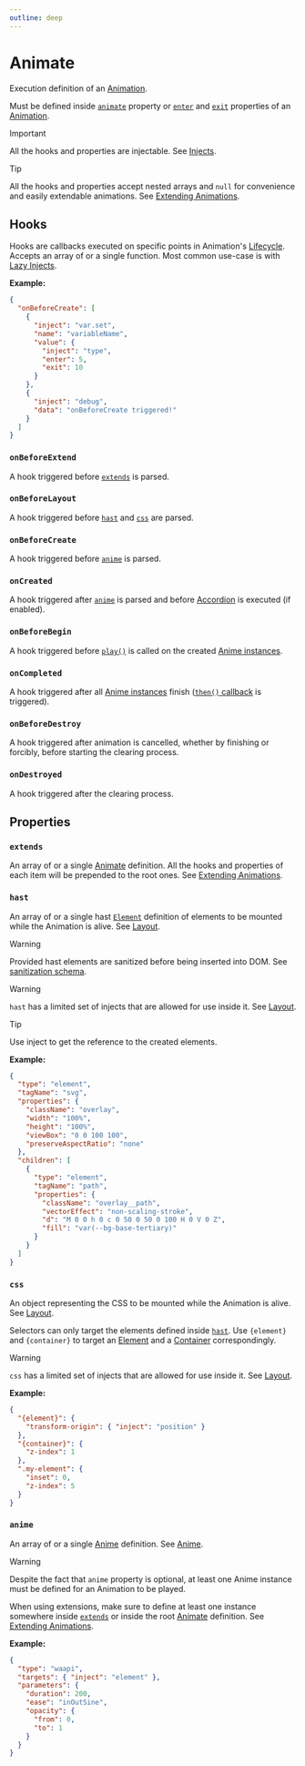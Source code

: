 ```yaml
---
outline: deep
---
```


# Animate

Execution definition of an [Animation](./animation).

Must be defined inside [`animate`](./animation#animate) property or [`enter`](./animation#enter) and [`exit`](./animation#exit) properties of an [Animation](./animation).

> [!IMPORTANT]
> All the hooks and properties are injectable. See [Injects](/create/injects).

> [!TIP]
> All the hooks and properties accept nested arrays and `null`
> for convenience and easily extendable animations. See [Extending Animations](/create/extending-animations).

## Hooks

Hooks are callbacks executed on specific points in Animation's [Lifecycle](/create/lifecycle).
Accepts an array of or a single function. Most common use-case is with [Lazy Injects](/create/injects#lazy-injects).

**Example:**
```json
{
  "onBeforeCreate": [
    {
      "inject": "var.set",
      "name": "variableName",
      "value": {
        "inject": "type",
        "enter": 5,
        "exit": 10
      }
    },
    {
      "inject": "debug",
      "data": "onBeforeCreate triggered!"
    }
  ]
}
```

### `onBeforeExtend` <Badge type="info" text="optional" />

A hook triggered before [`extends`](#extends) is parsed. 

### `onBeforeLayout` <Badge type="info" text="optional" />

A hook triggered before [`hast`](#hast) and [`css`](#css) are parsed.

### `onBeforeCreate` <Badge type="info" text="optional" />

A hook triggered before [`anime`](#anime) is parsed.

### `onCreated` <Badge type="info" text="optional" />

A hook triggered after [`anime`](#anime) is parsed and before [Accordion](/create/accordions) is executed (if enabled).

### `onBeforeBegin` <Badge type="info" text="optional" />

A hook triggered before [`play()`](https://animejs.com/documentation/animation/animation-methods/play) is called on the created [Anime instances](/create/anime).

### `onCompleted` <Badge type="info" text="optional" />

A hook triggered after all [Anime instances](/create/anime) finish ([`then()` callback](https://animejs.com/documentation/animation/animation-callbacks/then) is triggered).

### `onBeforeDestroy` <Badge type="info" text="optional" />

A hook triggered after animation is cancelled, whether by finishing or forcibly, before starting the clearing process.

### `onDestroyed` <Badge type="info" text="optional" />

A hook triggered after the clearing process.

## Properties

### `extends` <Badge type="info" text="optional" />

An array of or a single [Animate](./animate) definition.
All the hooks and properties of each item will be prepended to the root ones.
See [Extending Animations](/create/extending-animations).

### `hast` <Badge type="info" text="optional" />

An array of or a single hast [`Element`](https://github.com/syntax-tree/hast?tab=readme-ov-file#element) definition of elements to be mounted while the Animation is alive. See [Layout](/create/layout#hast).

> [!WARNING]
> Provided hast elements are sanitized before being inserted into DOM. See [sanitization schema](https://github.com/arg0NNY/BetterAnimations/blob/main/shared/animation/hastSanitizeSchema.js).

> [!WARNING]
> `hast` has a limited set of injects that are allowed for use inside it. See [Layout](/create/layout#inject-restrictions).

> [!TIP]
> Use inject <InjectRef inject="hast" /> to get the reference to the created elements.

**Example:**
```json
{
  "type": "element",
  "tagName": "svg",
  "properties": {
    "className": "overlay",
    "width": "100%",
    "height": "100%",
    "viewBox": "0 0 100 100",
    "preserveAspectRatio": "none"
  },
  "children": [
    {
      "type": "element",
      "tagName": "path",
      "properties": {
        "className": "overlay__path",
        "vectorEffect": "non-scaling-stroke",
        "d": "M 0 0 h 0 c 0 50 0 50 0 100 H 0 V 0 Z",
        "fill": "var(--bg-base-tertiary)"
      }
    }
  ]
}
```

### `css` <Badge type="info" text="optional" />

An object representing the CSS to be mounted while the Animation is alive. See [Layout](/create/layout#css).

Selectors can only target the elements defined inside [`hast`](#hast). Use `{element}` and `{container}` to target an [Element](/create/layout#element) and a [Container](/create/layout#container) correspondingly.

> [!WARNING]
> `css` has a limited set of injects that are allowed for use inside it. See [Layout](/create/layout#inject-restrictions).

**Example:**
```json
{
  "{element}": {
    "transform-origin": { "inject": "position" }
  },
  "{container}": {
    "z-index": 1
  },
  ".my-element": {
    "inset": 0,
    "z-index": 5
  }
}
```

### `anime` <Badge type="info" text="optional" />

An array of or a single [Anime](./anime) definition. See [Anime](/create/anime).

> [!WARNING]
> Despite the fact that `anime` property is optional, at least one Anime instance must be defined for an Animation to be played.
> 
> When using extensions, make sure to define at least one instance somewhere inside [`extends`](#extends) or inside the root [Animate](./animate) definition. See [Extending Animations](/create/extending-animations).

**Example:**
```json
{
  "type": "waapi",
  "targets": { "inject": "element" },
  "parameters": {
    "duration": 200,
    "ease": "inOutSine",
    "opacity": {
      "from": 0,
      "to": 1
    }
  }
}
```
